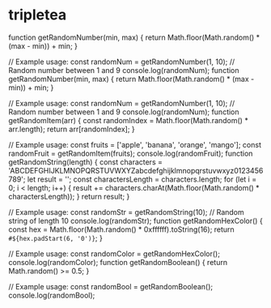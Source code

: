 # tripletea
function getRandomNumber(min, max) {
    return Math.floor(Math.random() * (max - min)) + min;
}

// Example usage:
const randomNum = getRandomNumber(1, 10); // Random number between 1 and 9
console.log(randomNum);
function getRandomNumber(min, max) {
    return Math.floor(Math.random() * (max - min)) + min;
}

// Example usage:
const randomNum = getRandomNumber(1, 10); // Random number between 1 and 9
console.log(randomNum);
function getRandomItem(arr) {
    const randomIndex = Math.floor(Math.random() * arr.length);
    return arr[randomIndex];
}

// Example usage:
const fruits = ['apple', 'banana', 'orange', 'mango'];
const randomFruit = getRandomItem(fruits);
console.log(randomFruit);
function getRandomString(length) {
    const characters = 'ABCDEFGHIJKLMNOPQRSTUVWXYZabcdefghijklmnopqrstuvwxyz0123456789';
    let result = '';
    const charactersLength = characters.length;
    for (let i = 0; i < length; i++) {
        result += characters.charAt(Math.floor(Math.random() * charactersLength));
    }
    return result;
}

// Example usage:
const randomStr = getRandomString(10); // Random string of length 10
console.log(randomStr);
function getRandomHexColor() {
    const hex = Math.floor(Math.random() * 0xffffff).toString(16);
    return `#${hex.padStart(6, '0')}`;
}

// Example usage:
const randomColor = getRandomHexColor();
console.log(randomColor);
function getRandomBoolean() {
    return Math.random() >= 0.5;
}

// Example usage:
const randomBool = getRandomBoolean();
console.log(randomBool);
